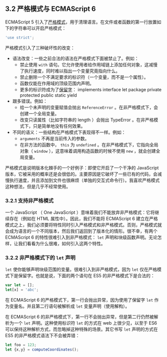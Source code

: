 ## 3.2 严格模式与 ECMAScript 6

ECMAScript 5 引入了[严格模式](http://speakingjs.com/es5/ch07.html#strict_mode)，用于清理语言。在文件或者函数的第一行放置如下的字符串可以开启严格模式：

```js
'use strict';
```

严格模式引入了三种破坏性的改变：

* 语法改变：一些之前合法的语法在严格模式下面被禁止了。例如：
    * 禁止使用 `with` 语句。它允许使用者给作用域链上添加任何对象，这减慢了执行速度，同时难以指出一个变量究竟指向什么。
    * 禁止删除一个不满足要求的标识符（一个变量，而不是一个属性）。
    * 函数仅能在作用域的顶级范围内声明。
    * 更多的标识符成为了[保留字](http://ecma-international.org/ecma-262/5.1/#sec-7.6.1.2)： implements interface let package private protected public static yield
* 跟多错误。例如：
    * 给一个未声明的变量赋值会抛出 `ReferenceError` 。在非严格模式下，会创建一个全局变量。
    * 改变只读属性（比如字符串的 length ）会抛出 TypeError 。在非严格模式下，只是简单地没有任何效果。
* 不同的语义：一些结构在严格模式下表现得不一样。例如：
    * `arguments` 不再是当前传入的参数。
    * 在非方法的函数中， `this` 为 `undefined` 。在非严格模式下，它指向全局对象（ `window` ），这意味着调用构造函数的时候不使用 `new` ，就会创建全局变量。

严格模式是说明版本化棘手的一个好例子：即使它开启了一个干净的 JavaScript 版本，它被采用的概率还是会很低的。主要原因是它破坏了一些已有的代码，会减慢执行速度，并且添加到文件也很麻烦（单独的交互式命令行）。我喜欢严格模式这种想法，但是几乎不经常使用。

### 3.2.1 支持非严格模式

一个 JavaScript （ One JavaScript ）意味着我们不能放弃非严格模式：它将继续存在（例如在 HTML 属性中）。因此，我们不能将 ECMAScript 6 建立在严格模式之上，我们必须要将特性同时引入严格模式和非严格模式。否则，严格模式就会成为语言的一个不同版本，然后我们返回到了版本化的情形。很不幸，有两个 ECMAScript 6 的特性很难引入到非严格模式： `let` 声明和块级函数声明。无论怎样，让我们看看为什么很难，如何引入这两个特性。

### 3.2.2 非严格模式下的 `let` 声明

`let` 使你能够声明块级范围的变量。很难引入到非严格模式，因为 `let` 仅在严格模式下是保留字。也就是说，下面的两个语句在 ES5 的非严格模式下是合法的：

```js
var let = [];
let[x] = 'abc';
```

在 ECMAScript 6 的严格模式下，第一行会抛出异常，因为使用了保留字 `let` 作为变量名。并且第二行语句被解析成 `let` 变量声明（使用解构）。

在 ECMAScript 6 的非严格模式下，第一行不会抛出异常，但是第二行仍然被解析为一个 `let` 声明。这种使用标识符 `let` 的方式在 web 上很少见，以至于 ES6 可以保持这种解析方式，而忽略掉这种特殊的场景。其它书写 `let` 声明的方式在 ES5 的非严格模式语法下不会被弄错：

```js
let foo = 123;
let {x,y} = computeCoordinates();
```
